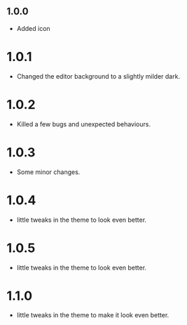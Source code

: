 ## 1.0.0
* Added icon

# 1.0.1
* Changed the editor background to a slightly milder dark.

# 1.0.2
* Killed a few bugs and unexpected behaviours.

# 1.0.3
* Some minor changes.

# 1.0.4
* little tweaks in the theme to look even better.

# 1.0.5
* little tweaks in the theme to look even better.

# 1.1.0
* little tweaks in the theme to make it look even better.